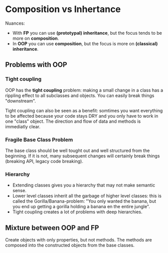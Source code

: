# Composition vs Inhertance

Nuances:

- With **FP** you can use **(prototypal) inheritance**, but the focus tends to be more on **composition**.
- In **OOP** you can use **composition**, but the focus is more on **(classical) inheritance**.

## Problems with OOP

### Tight coupling

OOP has the **tight coupling** problem: making a small change in a class has a rippling effect to all subclasses and objects. You can easily break things "downstream".

Tight coupling can also be seen as a benefit: somtimes you want everything to be affected because your code stays DRY and you only have to work in one "class" object. The direction and flow of data and methods is immediatly clear.

### Fragile Base Class Problem

The base class should be well tought out and well structured from the beginning. If it is not, many subsequent changes will certainly break things (breaking API, legacy code breaking).

### Hierarchy

- Extending classes gives you a hierarchy that may not make semantic sense.
- Lower level classes inherit all the garbage of higher level classes: this is called the Gorilla/Banana-problem: "You only wanted the banana, but you end up getting a gorilla holding a banana en the entire jungle".
- Tight coupling creates a lot of problems with deep hierarchies.

## Mixture between OOP and FP

Create objects with only properties, but not methods. The methods are composed into the constructed objects from the base classes.
